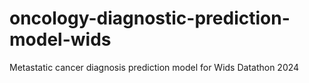 # oncology-diagnostic-prediction-model-wids
Metastatic cancer diagnosis prediction model for Wids Datathon 2024
